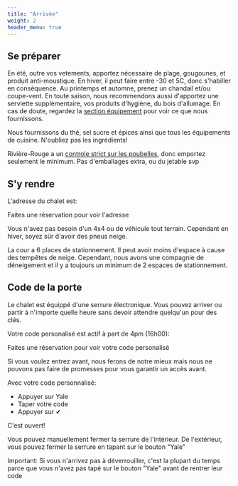 ```yaml
---
title: "Arrivée"
weight: 2
header_menu: true
---
```


## Se préparer

En été, outre vos vetements, apportez nécessaire de plage, gougounes, et produit anti-moustique. En hiver, il peut faire entre -30 et 5C, donc s'habiller en conséquence. Au printemps et automne, prenez un chandail et/ou coupe-vent. En toute saison, nous recommendons aussi d'apportez une serviette supplémentaire, vos produits d'hygiène, du bois d'allumage. En cas de doute, regardez la [section équipement](https://abchalet.com/#equipemnent) pour voir ce que nous fournissons.

Nous fournissons du thé, sel sucre et épices ainsi que tous les équipements de cuisine. N'oubliez pas les ingrédients!

Rivière-Rouge a un [controle strict sur les poubelles](https://abchalet.com/#poubelles), donc emportez seulement le minimum. Pas d'emballages extra, ou du jetable svp

## S'y rendre

L'adresse du chalet est:

<div id="template-address">Faites une réservation pour voir l'adresse</div>

Vous n'avez pas besoin d'un 4x4 ou de véhicule tout terrain. Cependant en hiver, soyez sûr d'avoir des pneus neige.

La cour a 6 places de stationnement. Il peut avoir moins d'espace à cause des tempêtes de neige. Cependant, nous avons une compagnie de déneigement et il y a toujours un minimum de 2 espaces de stationnement.


## Code de la porte

Le chalet est équippé d'une serrure électronique. Vous pouvez arriver ou partir à n'importe quelle heure  sans devoir attendre quelqu'un pour des clés.

Votre code personalisé est actif à part de 4pm (16h00):

<div id="template-guestcode">Faites une réservation pour voir votre code personalisé</div>

Si vous voulez entrez avant, nous ferons de notre mieux mais nous ne pouvons pas faire de promesses pour vous garantir un accès avant.

Avec votre code personnalisé:

- Appuyer sur Yale
- Taper votre code
- Appuyer sur ✔︎

C'est ouvert! 

Vous pouvez manuellement fermer la serrure de l'intérieur. De l'extérieur, vous pouvez fermer la serrure en tapant sur le bouton "Yale"

Important: Si vous n'arrivez pas à déverrouiller, c'est la plupart du temps parce que vous n'avez pas tapé sur le bouton "Yale" avant de rentrer leur code

<!-- <script id="template-guestname" type="text/template">
    {{guestname}}
</script> -->

